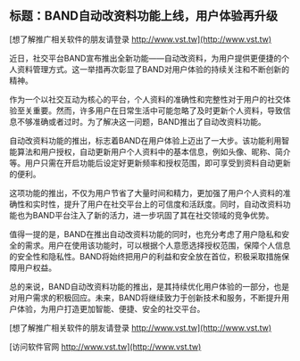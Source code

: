 ## **标题：BAND自动改资料功能上线，用户体验再升级**

[想了解推广相关软件的朋友请登录 http://www.vst.tw](http://www.vst.tw)

近日，社交平台BAND宣布推出全新功能——自动改资料，为用户提供更便捷的个人资料管理方式。这一举措再次彰显了BAND对用户体验的持续关注和不断创新的精神。

作为一个以社交互动为核心的平台，个人资料的准确性和完整性对于用户的社交体验至关重要。然而，许多用户在日常生活中可能忽略了及时更新个人资料，导致信息不够准确或者过时。为了解决这一问题，BAND推出了自动改资料功能。

自动改资料功能的推出，标志着BAND在用户体验上迈出了一大步。该功能利用智能算法和用户授权，自动更新用户个人资料中的基本信息，例如头像、昵称、简介等。用户只需在开启功能后设定好更新频率和授权范围，即可享受到资料自动更新的便利。

这项功能的推出，不仅为用户节省了大量时间和精力，更加强了用户个人资料的准确性和实时性，提升了用户在社交平台上的可信度和活跃度。同时，自动改资料功能也为BAND平台注入了新的活力，进一步巩固了其在社交领域的竞争优势。

值得一提的是，BAND在推出自动改资料功能的同时，也充分考虑了用户隐私和安全的需求。用户在使用该功能时，可以根据个人意愿选择授权范围，保障个人信息的安全性和隐私性。BAND将始终把用户的利益和安全放在首位，积极采取措施保障用户权益。

总的来说，BAND自动改资料功能的推出，是其持续优化用户体验的一部分，也是对用户需求的积极回应。未来，BAND将继续致力于创新技术和服务，不断提升用户体验，为用户打造更加智能、便捷、安全的社交平台。

[想了解推广相关软件的朋友请登录 http://www.vst.tw](http://www.vst.tw)


[访问软件官网 http://www.vst.tw](http://www.vst.tw)
